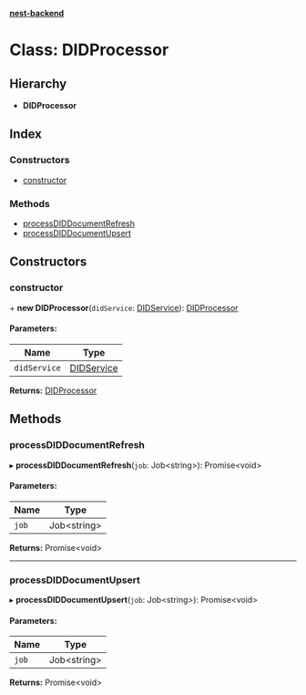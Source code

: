 **[nest-backend](../README.md)**

# Class: DIDProcessor

## Hierarchy

* **DIDProcessor**

## Index

### Constructors

* [constructor](didprocessor.md#constructor)

### Methods

* [processDIDDocumentRefresh](didprocessor.md#processdiddocumentrefresh)
* [processDIDDocumentUpsert](didprocessor.md#processdiddocumentupsert)

## Constructors

### constructor

\+ **new DIDProcessor**(`didService`: [DIDService](didservice.md)): [DIDProcessor](didprocessor.md)

#### Parameters:

Name | Type |
------ | ------ |
`didService` | [DIDService](didservice.md) |

**Returns:** [DIDProcessor](didprocessor.md)

## Methods

### processDIDDocumentRefresh

▸ **processDIDDocumentRefresh**(`job`: Job<string\>): Promise<void\>

#### Parameters:

Name | Type |
------ | ------ |
`job` | Job<string\> |

**Returns:** Promise<void\>

___

### processDIDDocumentUpsert

▸ **processDIDDocumentUpsert**(`job`: Job<string\>): Promise<void\>

#### Parameters:

Name | Type |
------ | ------ |
`job` | Job<string\> |

**Returns:** Promise<void\>
